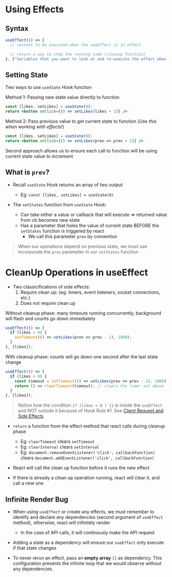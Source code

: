 # Using Effects

## Syntax

```jsx
useEffect(() => {
  // content to be executed when the useEffect is in effect

  // return a way to stop the running code (cleanup function)
}, ["Variables that you want to look at and re-execute the effect when changed"])
```

## Setting State

Two ways to use `useState` Hook function

Method 1: Passing new state value directly to function
```jsx
const [likes, setLikes] = useState(0);
return <button onClick={() => setLikes(likes + 1)} />
```

Method 2: Pass previous value to get current state to function (*Use this when working with effects!*)
```jsx
const [likes, setLikes] = useState(0);
return <button onClick={() => setLikes(prev => prev + 1)} />
```

Second approach allows us to ensure each call to function will be using current state value to increment

## What is `prev`?

* Recall `useState` Hook returns an array of two output
  * Eg: `const [likes, setLikes] = useState(0)`

* The `setStates` function from `useState` Hook:
  * Can take either a value or callback that will execute => returned value from cb becomes new state
  * Has a parameter that holes the value of current state BEFORE the `setStates` function is triggered by react
    * We call this parameter `prev` by convention

> When our operations depend on previous state, we must use incorporate the `prev` parameter in our `setStates` function

# CleanUp Operations in useEffect

* Two classicifications of side effects:
  1. Require clean up: (eg. timers, event listeners, socket connections, etc.)
  2. Does not require clean up

Without cleanup phase: many timeouts running concurrently, background will flash and counts go down immediately
```jsx
useEffect(() => {
  if (likes > 0) {
    setTimeout(() => setLikes(prev => prev - 1), 1000);
  }
}, [likes]);
```


With cleanup phase: counts will go down one second after the last state change
```jsx
useEffect(() => {
  if (likes > 0) {
    const timeout = setTimeout(() => setLikes(prev => prev - 1), 1000);
    return () => clearTimeout(timeout); // clears the timer set above
  }
}, [likes]);
```

> Notice how the condition `if (likes > 0 ) {}` is inside the `useEffect` and NOT outside it because of Hook Rule #1. See [Client Request and Side Effects](/Week_7/Day_3/Client_Requests_and_Side_Effects.md)

* `return` a function from the effect method that react calls during cleanup phase
  * Eg: `clearTimeout` clears `setTimeout`
  * Eg: `clearInterval` clears `setInterval`
  * Eg: `document.removeEventListener('click', callbackFunction)` clears `document.addEventListener('click', callbackFunction)`

* React will call the clean up function before it runs the new effect

* If there is already a clean up operation running, react will clear it, and call a new one

## Infinite Render Bug

* When using `useEffect` or create any effects, we must remember to identify and declare any dependencies (second argument of `useEffect` method), otherwise, react will infinitely render
  * In the case of API calls, it will continously make the API request

* Adding a state as a dependency will ensure our `useEffect` only execute if that state changes

* To never rerun an effect, pass an **empty array** `[]` as dependency. This configuration prevents the infinite loop that we would observe without any dependencies.
